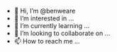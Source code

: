 - 👋 Hi, I’m @benweare
- 👀 I’m interested in ...
- 🌱 I’m currently learning ...
- 💞️ I’m looking to collaborate on ...
- 📫 How to reach me ...
